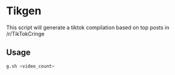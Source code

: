 # Tikgen
This script will generate a tiktok compilation based on top posts in /r/TikTokCringe
## Usage
```bash
g.sh <video_count>
```
